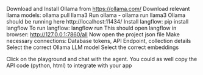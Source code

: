 Download and Install Ollama from https://ollama.com/
Download relevant llama models: ollama pull llama3
Run ollama - ollama run llama3
Ollama should be running here http://localhost:11434/
Install langflow: pip install langflow
To run langflow: langflow run
This should open langflow in browser: http://127.0.0.1:7860/all
Now open the project json file
Make necessary connections: Database tokens, API Endpoint, collection details
Select the correct Ollama LLM model
Select the correct embeddings

Click on the playground and chat with the agent.
You could as well copy the API code (python, html) to integrate with your app